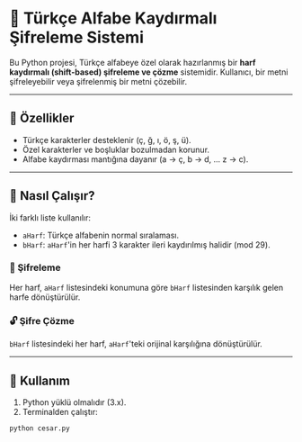 # 🔐 Türkçe Alfabe Kaydırmalı Şifreleme Sistemi

Bu Python projesi, Türkçe alfabeye özel olarak hazırlanmış bir **harf kaydırmalı (shift-based) şifreleme ve çözme** sistemidir. Kullanıcı, bir metni şifreleyebilir veya şifrelenmiş bir metni çözebilir.

---

## 📌 Özellikler

- Türkçe karakterler desteklenir (ç, ğ, ı, ö, ş, ü).
- Özel karakterler ve boşluklar bozulmadan korunur.
- Alfabe kaydırması mantığına dayanır (a → ç, b → d, ... z → c).

---

## 🧠 Nasıl Çalışır?

İki farklı liste kullanılır:

- `aHarf`: Türkçe alfabenin normal sıralaması.
- `bHarf`: `aHarf`'in her harfi 3 karakter ileri kaydırılmış halidir (mod 29).

### 🔄 Şifreleme

Her harf, `aHarf` listesindeki konumuna göre `bHarf` listesinden karşılık gelen harfe dönüştürülür.

### 🔓 Şifre Çözme

`bHarf` listesindeki her harf, `aHarf`'teki orijinal karşılığına dönüştürülür.

---

## 🚀 Kullanım

1. Python yüklü olmalıdır (3.x).
2. Terminalden çalıştır:

```bash
python cesar.py
